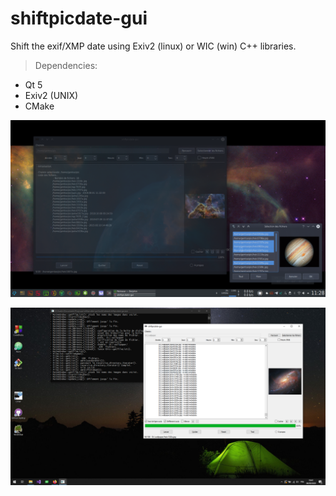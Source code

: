 # shiftpicdate-gui
Shift the exif/XMP date using Exiv2 (linux) or WIC (win) C++ libraries.



> Dependencies:
- Qt 5
- Exiv2 (UNIX)
- CMake


![shiftpicdate-gui](doc/shiftpicdate-gui.png)

![shiftpicdate-gui_win](doc/shiftpicdate-gui_win.png)

